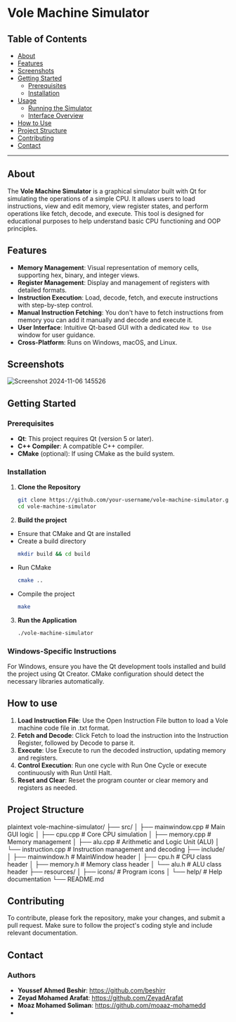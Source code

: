 # Vole Machine Simulator

## Table of Contents

- [About](#about)
- [Features](#features)
- [Screenshots](#screenshots)
- [Getting Started](#getting-started)
  - [Prerequisites](#prerequisites)
  - [Installation](#installation)
- [Usage](#usage)
  - [Running the Simulator](#running-the-simulator)
  - [Interface Overview](#interface-overview)
- [How to Use](#how-to-use)
- [Project Structure](#project-structure)
- [Contributing](#contributing)
- [Contact](#contact)


---

## About

The **Vole Machine Simulator** is a graphical simulator built with Qt for simulating the operations of a simple CPU. It allows users to load instructions, view and edit memory, view register states, and perform operations like fetch, decode, and execute. This tool is designed for educational purposes to help understand basic CPU functioning and OOP principles.

## Features

- **Memory Management**: Visual representation of memory cells, supporting hex, binary, and integer views.
- **Register Management**: Display and management of registers with detailed formats.
- **Instruction Execution**: Load, decode, fetch, and execute instructions with step-by-step control.
- **Manual Instruction Fetching**: You don't have to fetch instructions from memory you can add it manually and decode and execute it. 
- **User Interface**: Intuitive Qt-based GUI with a dedicated `How to Use` window for user guidance.
- **Cross-Platform**: Runs on Windows, macOS, and Linux.

## Screenshots

![Screenshot 2024-11-06 145526](https://github.com/user-attachments/assets/7ee1a0df-5f39-4604-987f-8de691dd0adc)

## Getting Started

### Prerequisites

- **Qt**: This project requires Qt (version 5 or later).
- **C++ Compiler**: A compatible C++ compiler.
- **CMake** (optional): If using CMake as the build system.

### Installation

1. **Clone the Repository**
   ```bash
   git clone https://github.com/your-username/vole-machine-simulator.git
   cd vole-machine-simulator
2. **Build the project**
- Ensure that CMake and Qt are installed
- Create a build directory
   ```bash
   mkdir build && cd build
- Run CMake
  ```bash
  cmake ..
- Compile the project
  ```bash
  make
3. **Run the Application**
   ```bash
   ./vole-machine-simulator
### Windows-Specific Instructions
For Windows, ensure you have the Qt development tools installed and build the project using Qt Creator. CMake configuration should detect the necessary libraries automatically.

## How to use
1. **Load Instruction File**: Use the Open Instruction File button to load a Vole machine code file in .txt format.
2. **Fetch and Decode**: Click Fetch to load the instruction into the Instruction Register, followed by Decode to parse it.
3. **Execute**: Use Execute to run the decoded instruction, updating memory and registers.
4. **Control Execution**: Run one cycle with Run One Cycle or execute continuously with Run Until Halt.
5. **Reset and Clear**: Reset the program counter or clear memory and registers as needed.

## Project Structure
plaintext
vole-machine-simulator/
├── src/
│   ├── mainwindow.cpp       # Main GUI logic
│   ├── cpu.cpp              # Core CPU simulation
│   ├── memory.cpp           # Memory management
│   ├── alu.cpp              # Arithmetic and Logic Unit (ALU)
│   └── instruction.cpp      # Instruction management and decoding
├── include/
│   ├── mainwindow.h         # MainWindow header
│   ├── cpu.h                # CPU class header
│   ├── memory.h             # Memory class header
│   └── alu.h                # ALU class header
├── resources/
│   ├── icons/               # Program icons
│   └── help/                # Help documentation
└── README.md

## Contributing
To contribute, please fork the repository, make your changes, and submit a pull request. Make sure to follow the project's coding style and include relevant documentation.

## Contact
### Authors
- **Youssef Ahmed Beshir**: https://github.com/beshirr
- **Zeyad Mohamed Arafat**: https://github.com/ZeyadArafat
- **Moaz Mohamed Soliman**: https://github.com/moaaz-mohamedd
- 
   
